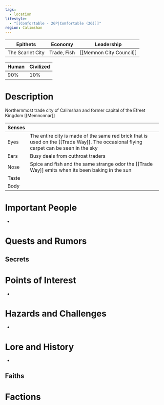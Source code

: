 ```yaml
---
tags:
  - location
lifestyle:
  - "[[Comfortable - 2GP|Comfortable (2G)]]"
region: Calimshan
---
```


| Epithets         | Economy     | Leadership              |
| ---------------- | ----------- | ----------------------- |
| The Scarlet City | Trade, Fish | [[Memnon City Council]] |

| Human | Civilized |
| ----- | --------- |
| 90%   | 10%       |

# Description
Northernmost trade city of Calimshan and former capital of the Efreet Kingdom [[Memnonnar]]

| Senses |                                                                                                                                      |
| ------ | ------------------------------------------------------------------------------------------------------------------------------------ |
| Eyes   | The entire city is made of the same red brick that is used on the [[Trade Way]]. The occasional flying carpet can be seen in the sky |
| Ears   | Busy deals from cuthroat traders                                                                                                     |
| Nose   | Spice and fish and the same strange odor the [[Trade Way]] emits when its been baking in the sun                                     |
| Taste  |                                                                                                                                      |
| Body   |                                                                                                                                      |

# Important People
- 
# Quests and Rumors
## Secrets
# Points of Interest
- 
# Hazards and Challenges
- 
# Lore and History
-
## Faiths
# Factions